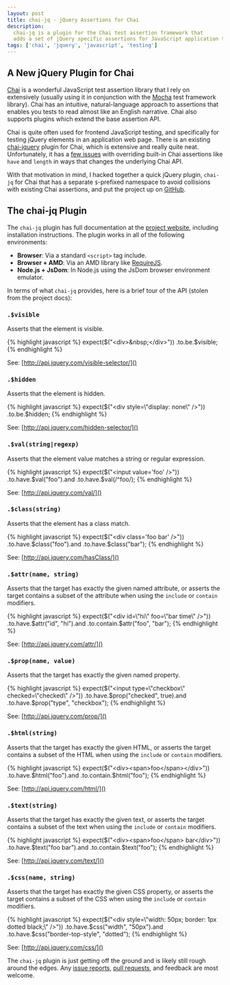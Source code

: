 ```yaml
---
layout: post
title: chai-jq - jQuery Assertions for Chai
description:
  chai-jq is a plugin for the Chai test assertion framework that
  adds a set of jQuery specific assertions for JavaScript application testing.
tags: ['chai', 'jquery', 'javascript', 'testing']
---
```


## A New jQuery Plugin for Chai

[Chai][chai] is a wonderful JavaScript test assertion library that I rely on
extensively (usually using it in conjunction with the [Mocha][mocha] test
framework library). Chai has an intuitive, natural-language approach to
assertions that enables you tests to read almost like an English narrative.
Chai also supports plugins which extend the base assertion API.

Chai is quite often used for frontend JavaScript testing, and specifically for
testing jQuery elements in an application web page. There is an existing
[chai-jquery][chai_jquery] plugin for Chai, which is extensive and really
quite neat. Unfortunately, it has a [few issues][chai_jquery_issues] with
overriding built-in Chai assertions like `have` and `length` in ways that
changes the underlying Chai API.

With that motivation in mind, I hacked together a quick jQuery plugin, `chai-jq`
for Chai that has a separate `$`-prefixed namespace to avoid collisions with
existing Chai assertions, and put the project up on [GitHub][plugin_repo].

## The chai-jq Plugin

The `chai-jq` plugin has full documentation at the
[project website][plugin_site], including installation instructions.
The plugin works in all of the following environments:

* **Browser**: Via a standard `<script>` tag include.
* **Browser + AMD**: Via an AMD library like [RequireJS][requirejs].
* **Node.js + JsDom**: In Node.js using the JsDom browser environment
  emulator.

In terms of what `chai-jq` provides, here is a brief tour of the API
(stolen from the project docs):

<!-- more start -->

### `.$visible`

Asserts that the element is visible.

{% highlight javascript %}
expect($("<div>&nbsp;</div>"))
  .to.be.$visible;
{% endhighlight %}

See: [http://api.jquery.com/visible-selector/]()

### `.$hidden`

Asserts that the element is hidden.

{% highlight javascript %}
expect($("<div style=\"display: none\" />"))
  .to.be.$hidden;
{% endhighlight %}

See: [http://api.jquery.com/hidden-selector/]()

### `.$val(string|regexp)`

Asserts that the element value matches a string or regular expression.

{% highlight javascript %}
expect($("<input value='foo' />"))
  .to.have.$val("foo").and
  .to.have.$val(/^foo/);
{% endhighlight %}

See: [http://api.jquery.com/val/]()

### `.$class(string)`

Asserts that the element has a class match.

{% highlight javascript %}
expect($("<div class='foo bar' />"))
  .to.have.$class("foo").and
  .to.have.$class("bar");
{% endhighlight %}

See: [http://api.jquery.com/hasClass/]()

### `.$attr(name, string)`

Asserts that the target has exactly the given named attribute, or
asserts the target contains a subset of the attribute when using the
`include` or `contain` modifiers.

{% highlight javascript %}
expect($("<div id=\"hi\" foo=\"bar time\" />"))
  .to.have.$attr("id", "hi").and
  .to.contain.$attr("foo", "bar");
{% endhighlight %}

See: [http://api.jquery.com/attr/]()

### `.$prop(name, value)`

Asserts that the target has exactly the given named property.

{% highlight javascript %}
expect($("<input type=\"checkbox\" checked=\"checked\" />"))
  .to.have.$prop("checked", true).and
  .to.have.$prop("type", "checkbox");
{% endhighlight %}

See: [http://api.jquery.com/prop/]()

### `.$html(string)`

Asserts that the target has exactly the given HTML, or
asserts the target contains a subset of the HTML when using the
`include` or `contain` modifiers.

{% highlight javascript %}
expect($("<div><span>foo</span></div>"))
  .to.have.$html("<span>foo</span>").and
  .to.contain.$html("foo");
{% endhighlight %}

See: [http://api.jquery.com/html/]()

### `.$text(string)`

Asserts that the target has exactly the given text, or
asserts the target contains a subset of the text when using the
`include` or `contain` modifiers.

{% highlight javascript %}
expect($("<div><span>foo</span> bar</div>"))
  .to.have.$text("foo bar").and
  .to.contain.$text("foo");
{% endhighlight %}

See: [http://api.jquery.com/text/]()

### `.$css(name, string)`

Asserts that the target has exactly the given CSS property, or
asserts the target contains a subset of the CSS when using the
`include` or `contain` modifiers.

{% highlight javascript %}
expect($("<div style=\"width: 50px; border: 1px dotted black;\" />"))
  .to.have.$css("width", "50px").and
  .to.have.$css("border-top-style", "dotted");
{% endhighlight %}

See: [http://api.jquery.com/css/]()

The `chai-jq` plugin is just getting off the ground and is likely still rough
around the edges. Any [issue reports][plugin_issues],
[pull requests][plugin_pulls], and feedback are most welcome.


[chai_jquery]: https://github.com/chaijs/chai-jquery
[chai_jquery_issues]: https://github.com/chaijs/chai-jquery/issues/30
[plugin_issues]: https://github.com/FormidableLabs/chai-jq/issues
[plugin_pulls]: https://github.com/FormidableLabs/chai-jq/pulls
[plugin_repo]: https://github.com/FormidableLabs/chai-jq
[plugin_site]: http://formidablelabs.github.io/chai-jq/
[chai]: http://chaijs.com/
[mocha]: http://visionmedia.github.io/mocha/
[requirejs]: requirejs.org

<!-- more end -->
